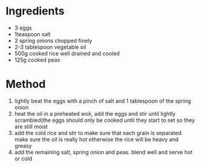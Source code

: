 # Ingredients

-   3 eggs
-   1teaspoon salt
-   2 spring onions chopped finely
-   2-3 tablespoon vegetable oil
-   500g cooked rice well drained and cooled
-   125g cooked peas

# Method

1.  lightly beat the eggs with a pinch of salt and 1 tablespoon of the spring onion
2.  heat the oil in a preheated wok, add the eggs and stir until lightly scrambled(the eggs should only be cooked until they start to set so they are still moist
3.  add the cold rice and stir to make sure that each grain is separated. make sure the oil is really hot otherwise the rice will be heavy and greasy
4.  add the remaining salt, spring onion and peas. blend well and serve hot or cold

